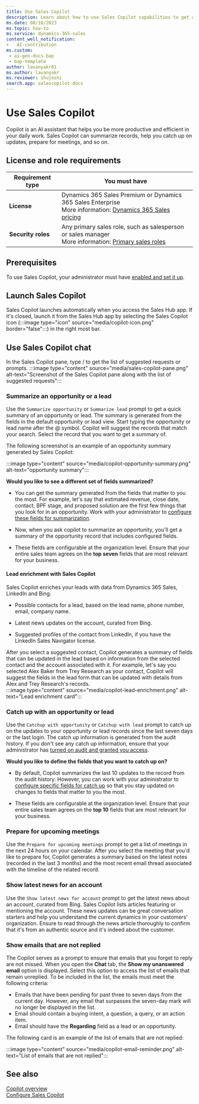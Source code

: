 ```yaml
---
title: Use Sales Copilot
description: Learn about how to use Sales Copilot capabilities to get a quick summary of your records, catch up on updates, prepare for meetings, and so on.
ms.date: 08/10/2023
ms.topic: how-to
ms.service: dynamics-365-sales
content_well_notification:
-	AI-contribution
ms.custom:
 - ai-gen-docs-bap
 - bap-template
author: lavanyakr01
ms.author: lavanyakr
ms.reviewer: shujoshi
search.app: salescopilot-docs 
---
```


# Use Sales Copilot

Copilot is an AI assistant that helps you be more productive and efficient in your daily work. Sales Copilot can summarize records, help you catch up on updates, prepare for meetings, and so on.

## License and role requirements

| Requirement type | You must have |  
|-----------------------|---------|
| **License** | Dynamics 365 Sales Premium or Dynamics 365 Sales Enterprise <br>More information: [Dynamics 365 Sales pricing](https://dynamics.microsoft.com/sales/pricing/) |
| **Security roles** | Any primary sales role, such as salesperson or sales manager<br>  More information: [Primary sales roles](security-roles-for-sales.md#primary-sales-roles)|

## Prerequisites

To use Sales Copilot, your administrator must have [enabled and set it up](enable-setup-copilot.md). 

## Launch Sales Copilot

Sales Copilot launches automatically when you access the Sales Hub app. If it's closed, launch it from the Sales Hub app by selecting the Sales Copilot icon (:::image type="icon" source="media/copilot-icon.png" border="false":::) in the right most bar.

## Use Sales Copilot chat

In the Sales Copilot pane, type / to get the list of suggested requests or prompts. 
:::image type="content" source="media/sales-copilot-pane.png" alt-text="Screenshot of the Sales Copilot pane along with the list of suggested requests":::

### Summarize an opportunity or a lead

Use the `Summarize opportunity` or `Summarize lead` prompt to get a quick summary of an opportunity or lead. The summary is generated from the fields in the default opportunity or lead view. Start typing the opportunity or lead name after the @ symbol. Copilot will suggest the records that match your search. Select the record that you want to get a summary of.  

The following screenshot is an example of an opportunity summary generated by Sales Copilot:

:::image type="content" source="media/copilot-opportunity-summary.png" alt-text="opportunity summary":::

**Would you like to see a different set of fields summarized?**

- You can get the summary generated from the fields that matter to you the most. For example, let's say that estimated revenue, close date, contact, BPF stage, and proposed solution are the first few things that you look for in an opportunity. Work with your administrator to [configure these fields for summarization](configure-sales-copilot.md#configure-record-summary-and-catch-up-fields). 

- Now, when you ask copilot to summarize an opportunity, you'll get a summary of the opportunity record that includes configured fields. 
- These fields are configurable at the organization level. Ensure that your entire sales team agrees on the **top seven** fields that are most relevant for your business.



#### Lead enrichment with Sales Copilot

Sales Copilot enriches your leads with data from Dynamics 365 Sales, LinkedIn and Bing. 

- Possible contacts for a lead, based on the lead name, phone number, email, company name.

- Latest news updates on the account, curated from Bing.  
- Suggested profiles of the contact from LinkedIn, if you have the LinkedIn Sales Navigator license.  

After you select a suggested contact, Copilot generates a summary of fields that can be updated in the lead based on information from the selected contact and the account associated with it. For example, let's say you selected Alex Baker from Trey Research as your contact, Copilot will suggest the fields in the lead form that can be updated with details from Alex and Trey Research's records. 
<br>
:::image type="content" source="media/copilot-lead-enrichment.png" alt-text="Lead enrichment card":::

### Catch up with an opportunity or lead

Use the `Catchup with opportunity` or `Catchup with lead` prompt to catch up on the updates to your opportunity or lead records since the last seven days or the last login. The catch up information is generated from the audit history. If you don't see any catch up information, ensure that your administrator has [turned on audit and granted you access](enable-setup-copilot.md#grant-audit-access-to-users).

**Would you like to define the fields that you want to catch up on?** 

- By default, Copilot summarizes the last 10 updates to the record from the audit history. However, you can work with your administrator to [configure specific fields for catch up](configure-sales-copilot.md#configure-record-summary-and-catch-up-fields) so that you stay updated on changes to fields that matter to you the most. 

- These fields are configurable at the organization level. Ensure that your entire sales team agrees on the **top 10** fields that are most relevant for your business.

### Prepare for upcoming meetings

Use the `Prepare for upcoming meetings` prompt to get a list of meetings in the next 24 hours on your calendar. After you select the meeting that you'd like to prepare for, Copilot generates a summary based on the latest notes (recorded in the last 3 months) and the most recent email thread associated with the timeline of the related record.  

### Show latest news for an account

Use the `Show latest news for account` prompt to get the latest news about an account, curated from Bing. Sales Copilot lists articles featuring or mentioning the account. These news updates can be great conversation starters and help you understand the current dynamics in your customers' organization. Ensure to read through the news article thoroughly to confirm that it's from an authentic source and it's indeed about the customer.

### Show emails that are not replied

The Copilot serves as a prompt to ensure that emails that you forget to reply are not missed. When you open the **Chat** tab, the **Show my unanswered email** option is displayed. Select this option to access the list of emails that remain unreplied. To be included in the list, the emails must meet the following criteria:  

- Emails that have been pending for past three to seven days from the current day. However, any email that surpasses the seven-day mark will no longer be displayed in the list.
- Email should contain a buying intent, a question, a query, or an action item.  
- Email should have the **Regarding** field as a lead or an opportunity.

The following card is an example of the list of emails that are not replied:  

:::image type="content" source="media/copilot-email-reminder.png" alt-text="List of emails that are not replied":::

## See also

[Copilot overview](copilot-overview.md)  
[Configure Sales Copilot](configure-sales-copilot.md)  
